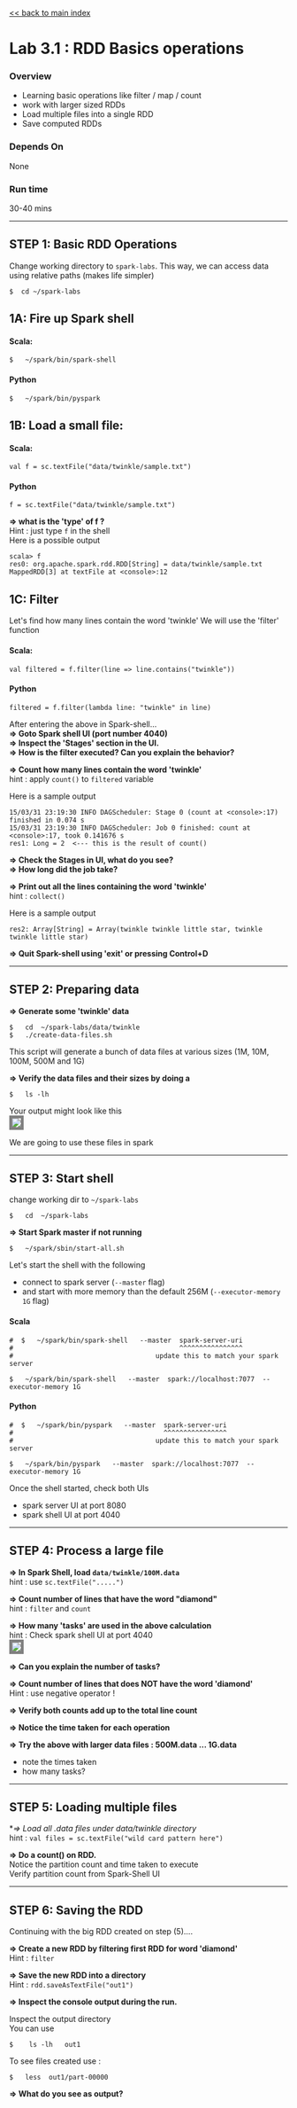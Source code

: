 [<< back to main index](../README.md) 

Lab 3.1 : RDD Basics operations
================================
### Overview
* Learning basic operations like filter / map / count
* work with larger sized RDDs
* Load multiple files into a single RDD
* Save computed RDDs

### Depends On 
None

### Run time
30-40 mins


----------------------------
STEP 1: Basic RDD Operations
----------------------------
Change working directory to `spark-labs`.  This way, we can access data using relative paths (makes life simpler)

    $  cd ~/spark-labs

## 1A: Fire up Spark shell

#### Scala:

    $   ~/spark/bin/spark-shell


#### Python

    $   ~/spark/bin/pyspark

## 1B: Load a small file:

#### Scala:

    val f = sc.textFile("data/twinkle/sample.txt")


#### Python

    f = sc.textFile("data/twinkle/sample.txt")


**=> what is the 'type' of f ?**  
Hint : just type `f` in the shell  
Here is a possible output

    scala> f
    res0: org.apache.spark.rdd.RDD[String] = data/twinkle/sample.txt MappedRDD[3] at textFile at <console>:12


## 1C: Filter
Let's find how many lines contain the word 'twinkle'
We will use the 'filter' function

#### Scala:

    val filtered = f.filter(line => line.contains("twinkle"))


#### Python

    filtered = f.filter(lambda line: "twinkle" in line)


After entering the above in Spark-shell...   
**=> Goto Spark shell UI (port number 4040)**  
**=> Inspect the 'Stages' section in the UI.**  
**=> How is the filter executed? Can you explain the behavior?**  

**=> Count how many lines contain the word 'twinkle'**  
hint : apply `count()` to `filtered` variable

Here is a sample output

    15/03/31 23:19:30 INFO DAGScheduler: Stage 0 (count at <console>:17) finished in 0.074 s
    15/03/31 23:19:30 INFO DAGScheduler: Job 0 finished: count at <console>:17, took 0.141676 s
    res1: Long = 2  <--- this is the result of count()


**=> Check the Stages in UI,  what do you see?**  
**=> How long did the job take?**

**=> Print out all the lines containing the word 'twinkle'**  
hint : `collect()`

Here is a sample output

    res2: Array[String] = Array(twinkle twinkle little star, twinkle twinkle little star)


**=> Quit Spark-shell using 'exit'  or pressing  Control+D** 


-----------------------
STEP 2:  Preparing data
-----------------------
**=> Generate some 'twinkle' data** 

    $   cd  ~/spark-labs/data/twinkle
    $   ./create-data-files.sh


This script will generate a bunch of data files at various sizes (1M, 10M, 100M, 500M and 1G)

**=> Verify the data files and their sizes by doing a**  

    $   ls -lh

Your output might look like this  
<img src="../images/3.1a.png" style="border: 5px solid grey; max-width:100%;"/>

We are going to use these files in spark


--------------------
STEP 3:  Start shell
--------------------
change working dir to   `~/spark-labs`

    $   cd  ~/spark-labs


**=> Start Spark master if not running**  

    $   ~/spark/sbin/start-all.sh



Let's start the shell with the following
  * connect to spark server (`--master`  flag)
  * and start with more memory than the default 256M (`--executor-memory 1G` flag)


#### Scala

    #  $   ~/spark/bin/spark-shell   --master  spark-server-uri
    #                                          ^^^^^^^^^^^^^^^^
    #                                    update this to match your spark server

    $   ~/spark/bin/spark-shell   --master  spark://localhost:7077  --executor-memory 1G


#### Python

    #  $   ~/spark/bin/pyspark   --master  spark-server-uri
    #                                      ^^^^^^^^^^^^^^^^
    #                                    update this to match your spark server
    
    $   ~/spark/bin/pyspark   --master  spark://localhost:7077  --executor-memory 1G


Once the shell started, check both UIs
* spark server UI at port 8080
* spark shell UI at  port 4040


-------------------------
STEP 4: Process a large file
-------------------------
**=> In Spark Shell, load `data/twinkle/100M.data`**  
hint : use   `sc.textFile(".....")`

**=> Count number of lines that have the word "diamond"**  
hint : `filter`  and `count`  

**=> How many 'tasks' are used in the above calculation**   
hint : Check spark shell UI at port 4040  
<img src="../images/3.1b.png" style="border: 5px solid grey; max-width:100%;" />

**=> Can you explain the number of tasks?**  


**=> Count number of lines that does NOT have the word 'diamond'**  
Hint : use negative operator  !

**=> Verify both counts add up to the total line count** 

**=> Notice the time taken for each operation** 

**=> Try the above with larger data files : 500M.data  ... 1G.data**  
  - note the times taken
  - how many tasks?


------------------------------
STEP 5: Loading multiple files
------------------------------
**=> Load all *.data files under  data/twinkle  directory**  
hint : `val files = sc.textFile("wild card pattern here")`

**=> Do a count() on RDD.**  
Notice the partition count and time taken to execute  
Verify partition count from Spark-Shell UI


-----------------------
STEP 6:  Saving the RDD
-----------------------
Continuing with the big RDD created on step (5)....  

**=> Create a new RDD by filtering first RDD for word 'diamond'**  
Hint : `filter`

**=> Save the new RDD into a directory**  
Hint :   `rdd.saveAsTextFile("out1")`

**=> Inspect the console output during the run.**  

Inspect the output directory  
You can use

    $    ls -lh   out1


To see files created use :

    $   less  out1/part-00000


**=> What do you see as output?**   